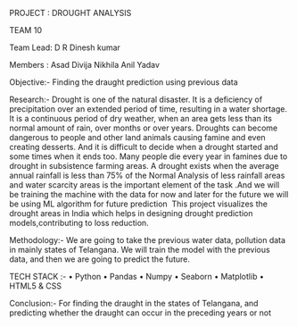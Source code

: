 PROJECT : DROUGHT  ANALYSIS

TEAM 10

Team Lead:
D R Dinesh kumar

Members :
Asad
Divija
Nikhila
Anil Yadav

Objective:- Finding the draught prediction using previous data

Research:-
Drought is one of the natural disaster. It is a deficiency of precipitation over an extended period of time, resulting in a water shortage.  It is a continuous period of dry weather, when an area gets less than its normal amount of rain, over months or over years.
Droughts can become dangerous to people and other land animals causing famine and even creating desserts. And it is difficult to decide when a drought started and some times when it ends too.
Many people die every year in famines due to drought in subsistence farming areas. A drought exists when the average annual rainfall is less than 75% of the Normal Analysis of less rainfall areas and water scarcity areas is the important element of the task .And we will be training the machine with the data for now and later for the future we will be using ML algorithm for future prediction 
This project visualizes the drought areas in India which helps in designing drought prediction  models,contributing to loss reduction.

Methodology:-
We are going to take the previous water data, pollution data in mainly states of Telangana. We will train the model with the previous data, and then we are going to predict the future.

TECH STACK :-
• Python
• Pandas
• Numpy
• Seaborn
• Matplotlib
• HTML5 & CSS

Conclusion:-
For finding the draught in the states of Telangana, and predicting whether the draught can occur in the preceding years or not
